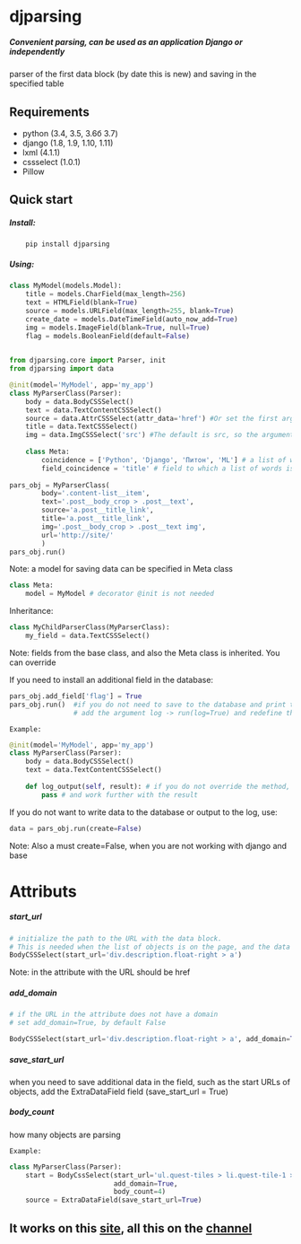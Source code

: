 djparsing 
===========
##### Convenient parsing, can be used as an application Django or independently
parser of the first data block (by date this is new) and saving in the specified table

Requirements
-----------
* python (3.4, 3.5, 3.6б 3.7)
* django (1.8, 1.9, 1.10, 1.11)
* lxml (4.1.1)
* cssselect (1.0.1)
* Pillow         

Quick start
-----------
##### Install:
        pip install djparsing
##### Using:
```python
class MyModel(models.Model):
    title = models.CharField(max_length=256)
    text = HTMLField(blank=True)
    source = models.URLField(max_length=255, blank=True)
    create_date = models.DateTimeField(auto_now_add=True)
    img = models.ImageField(blank=True, null=True)
    flag = models.BooleanField(default=False)
    
```
```python
from djparsing.core import Parser, init
from djparsing import data

@init(model='MyModel', app='my_app')
class MyParserClass(Parser):
    body = data.BodyCSSSelect()
    text = data.TextContentCSSSelect()
    source = data.AttrCSSSelect(attr_data='href') #Or set the first argument AttrCSSSelect('href')
    title = data.TextCSSSelect()
    img = data.ImgCSSSelect('src') #The default is src, so the argument is optional. can ImgCSSSelect()
    
    class Meta:
        coincidence = ['Python', 'Django', 'Питон', 'ML'] # a list of words for the condition that the data fit
        field_coincidence = 'title' # field to which a list of words is used
    
pars_obj = MyParserClass(
        body='.content-list__item',
        text='.post__body_crop > .post__text',
        source='a.post__title_link',
        title='a.post__title_link',
        img='.post__body_crop > .post__text img',
        url='http://site/'
        )
pars_obj.run()

```
Note: a model for saving data can be specified in Meta class

```python
class Meta:
    model = MyModel # decorator @init is not needed
```
Inheritance:
```python
class MyChildParserClass(MyParserClass):
    my_field = data.TextCSSSelect()
```
Note: fields from the base class, and also the Meta class is inherited. You can override
    
If you need to install an additional field in the database:
```python
pars_obj.add_field['flag'] = True
pars_obj.run()  #if you do not need to save to the database and print the data to the log, 
                # add the argument log -> run(log=True) and redefine the method log_output(self, result):
```
    Example:
```python
@init(model='MyModel', app='my_app')
class MyParserClass(Parser):
    body = data.BodyCSSSelect()
    text = data.TextContentCSSSelect()
    
    def log_output(self, result): # if you do not override the method, the result will be output to the terminal
        pass # and work further with the result
```

If you do not want to write data to the database or output to the log, use:
```python
data = pars_obj.run(create=False)
```
Note: Also a must create=False, when you are not working with django and base

Attributs
=========
##### start_url

```python
# initialize the path to the URL with the data block.
# This is needed when the list of objects is on the page, and the data is on another page 
BodyCSSSelect(start_url='div.description.float-right > a')
```
Note: in the attribute with the URL should be href

##### add_domain
```python
# if the URL in the attribute does not have a domain
# set add_domain=True, by default False

BodyCSSSelect(start_url='div.description.float-right > a', add_domain=True)
```

##### save_start_url
when you need to save additional data in the field, 
such as the start URLs of objects, add the ExtraDataField field (save_start_url = True)

##### body_count
how many objects are parsing

    Example:
```python
class MyParserClass(Parser):
    start = BodyCssSelect(start_url='ul.quest-tiles > li.quest-tile-1 > div.item-box > div.item-box-desc h4  a',
                          add_domain=True,
                          body_count=4)
    source = ExtraDataField(save_start_url=True)

```
It works on this [site](http://pythoff.com/), all this on the [channel](https://telegram.me/python_all)
-----

